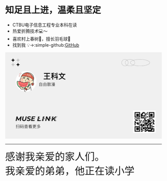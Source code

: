 # 知足且上进，温柔且坚定
* CTBU电子信息工程专业本科在读  
* 热爱折腾技术💻～
* 喜欢村上春树📖，擅长羽毛球🏸️
* 找到我 &#x1F4A1;→:simple-github:[GitHub](https://github.com/Wcowin"GitHub")
 
![](media/名片.jpeg)
***  
<font size=6>感谢我亲爱的家人们。  
我亲爱的弟弟，他正在读小学</font>
<!-- <iframe frameborder="no" border="0" marginwidth="0" marginheight="0" width=298 height=52 src="//music.163.com/outchain/player?type=2&id=1839403159&auto=1&height=32"></iframe> -->
<!-- <div>
     <iframe width="500" height="400" frameborder="0" src="https://cn.bing.com/maps/embed?h=400&w=500&cp=nxj59nswfbsd&lvl=16&typ=d&sty=r&src=SHELL&FORM=MBEDV8" scrolling="no">
     </iframe>
     <div style="white-space: nowrap; text-align: center; width: 500px; padding: 6px 0;">
        <a id="largeMapLink" target="_blank" href="https://cn.bing.com/maps?cp=nxj59nswfbsd&amp;sty=r&amp;lvl=16&amp;FORM=MBEDLD">查看放大的地图</a> &nbsp; | &nbsp;
        <a id="dirMapLink" target="_blank" href="https://cn.bing.com/maps/directions?cp=nxj59nswfbsd&amp;sty=r&amp;lvl=16&amp;rtp=~pos.nxj59n_swfbsd____&amp;FORM=MBEDLD">获取路线</a>
    </div>
</div> -->
